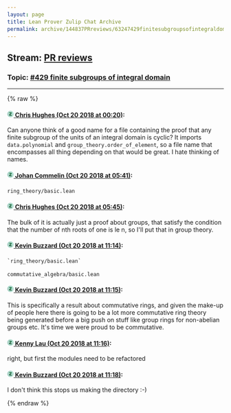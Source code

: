 ```yaml
---
layout: page
title: Lean Prover Zulip Chat Archive 
permalink: archive/144837PRreviews/63247429finitesubgroupsofintegraldomain.html
---
```


## Stream: [PR reviews](index.html)
### Topic: [#429 finite subgroups of integral domain](63247429finitesubgroupsofintegraldomain.html)

---


{% raw %}
#### [![Click to go to Zulip](../../assets/img/zulip2.png) Chris Hughes (Oct 20 2018 at 00:20)](https://leanprover.zulipchat.com/#narrow/stream/144837-PR%20reviews/topic/%23429%20finite%20subgroups%20of%20integral%20domain/near/136142678):
Can anyone think of a good name for a file containing the proof that any finite subgroup of the units of an integral domain is cyclic? It imports `data.polynomial` and `group_theory.order_of_element`, so a file name that encompasses all thing depending on that would be great. I hate thinking of names.

#### [![Click to go to Zulip](../../assets/img/zulip2.png) Johan Commelin (Oct 20 2018 at 05:41)](https://leanprover.zulipchat.com/#narrow/stream/144837-PR%20reviews/topic/%23429%20finite%20subgroups%20of%20integral%20domain/near/136152756):
`ring_theory/basic.lean`

#### [![Click to go to Zulip](../../assets/img/zulip2.png) Chris Hughes (Oct 20 2018 at 05:45)](https://leanprover.zulipchat.com/#narrow/stream/144837-PR%20reviews/topic/%23429%20finite%20subgroups%20of%20integral%20domain/near/136152859):
The bulk of it is actually just a proof about groups, that satisfy the condition that the number of nth roots of one is le n, so I'll put that in group theory.

#### [![Click to go to Zulip](../../assets/img/zulip2.png) Kevin Buzzard (Oct 20 2018 at 11:14)](https://leanprover.zulipchat.com/#narrow/stream/144837-PR%20reviews/topic/%23429%20finite%20subgroups%20of%20integral%20domain/near/136161594):
```quote
`ring_theory/basic.lean`
```
`commutative_algebra/basic.lean`

#### [![Click to go to Zulip](../../assets/img/zulip2.png) Kevin Buzzard (Oct 20 2018 at 11:15)](https://leanprover.zulipchat.com/#narrow/stream/144837-PR%20reviews/topic/%23429%20finite%20subgroups%20of%20integral%20domain/near/136161606):
This is specifically a result about commutative rings, and given the make-up of people here there is going to be a lot more commutative ring theory being generated before a big push on stuff like group rings for non-abelian groups etc. It's time we were proud to be commutative.

#### [![Click to go to Zulip](../../assets/img/zulip2.png) Kenny Lau (Oct 20 2018 at 11:16)](https://leanprover.zulipchat.com/#narrow/stream/144837-PR%20reviews/topic/%23429%20finite%20subgroups%20of%20integral%20domain/near/136161647):
right, but first the modules need to be refactored

#### [![Click to go to Zulip](../../assets/img/zulip2.png) Kevin Buzzard (Oct 20 2018 at 11:18)](https://leanprover.zulipchat.com/#narrow/stream/144837-PR%20reviews/topic/%23429%20finite%20subgroups%20of%20integral%20domain/near/136161690):
I don't think this stops us making the directory :-)


{% endraw %}
